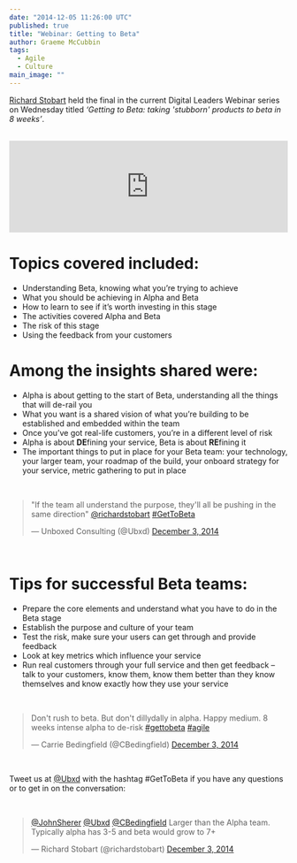 ```yaml
---
date: "2014-12-05 11:26:00 UTC"
published: true
title: "Webinar: Getting to Beta"
author: Graeme McCubbin
tags: 
  - Agile
  - Culture
main_image: ""
---
```



[Richard Stobart](/people#richard-stobart) held the final in the current Digital Leaders Webinar series on Wednesday titled <i>‘Getting to Beta: taking 'stubborn' products to beta in 8 weeks’</i>.<br/>
<br/>
<iframe width="100%" height="166" scrolling="no" frameborder="no" src="https://w.soundcloud.com/player/?url=https%3A//api.soundcloud.com/tracks/180081375&amp;color=ff5500&amp;auto_play=false&amp;hide_related=false&amp;show_comments=true&amp;show_user=true&amp;show_reposts=false"></iframe>

<h1>Topics covered included:</h1>

- Understanding Beta, knowing what you’re trying to achieve<br/>
- What you should be achieving in Alpha and Beta<br/>
- How to learn to see if it’s worth investing in this stage<br/>
- The activities covered Alpha and Beta<br/>
- The risk of this stage<br/>
- Using the feedback from your customers<br/>

<h1>Among the insights shared were:</h1>

- Alpha is about getting to the start of Beta, understanding all the things that will de-rail you<br/>
- What you want is a shared vision of what you’re building to be established and embedded within the team<br/>
- Once you’ve got real-life customers, you’re in a different level of risk<br/>
- Alpha is about <b>DE</b>fining your service, Beta is about <b>RE</b>fining it<br/>
- The important things to put in place for your Beta team: your technology, your larger team, your roadmap of the build, your onboard strategy for your service, metric gathering to put in place<br/>
<br/>

<blockquote class="twitter-tweet tw-align-center"><p>&quot;If the team all understand the purpose, they&#39;ll all be pushing in the same direction&quot; <a href="https://twitter.com/richardstobart">@richardstobart</a> <a href="https://twitter.com/hashtag/GetToBeta?src=hash">#GetToBeta</a></p>&mdash; Unboxed Consulting (@Ubxd) <a href="https://twitter.com/Ubxd/status/540175628629467137">December 3, 2014</a></blockquote> <script async src="//platform.twitter.com/widgets.js" charset="utf-8"></script></p>

<br/>
<h1>Tips for successful Beta teams:</h1>

- Prepare the core elements and understand what you have to do in the Beta stage<br/>
- Establish the purpose and culture of your team<br/>
- Test the risk, make sure your users can get through and provide feedback<br/>
- Look at key metrics which influence your service<br/>
- Run real customers through your full service and then get feedback – talk to your customers, know them, know them better than they know themselves and know exactly how they use your service<br/>
<br/>

<blockquote class="twitter-tweet tw-align-center"><p>Don&#39;t rush to beta. But don&#39;t dillydally in alpha. Happy medium. 8 weeks intense alpha to de-risk <a href="https://twitter.com/hashtag/gettobeta?src=hash">#gettobeta</a> <a href="https://twitter.com/hashtag/agile?src=hash">#agile</a></p>&mdash; Carrie Bedingfield (@CBedingfield) <a href="https://twitter.com/CBedingfield/status/540178309121056768">December 3, 2014</a></blockquote> <script async src="//platform.twitter.com/widgets.js" charset="utf-8"></script></p>
<br/>

Tweet us at [@Ubxd](https://twitter.com/Ubxd) with the hashtag #GetToBeta if you have any questions or to get in on the conversation:<br/>

<br/>
<blockquote class="twitter-tweet tw-align-center"><p><a href="https://twitter.com/JohnSherer">@JohnSherer</a> <a href="https://twitter.com/Ubxd">@Ubxd</a> <a href="https://twitter.com/CBedingfield">@CBedingfield</a> Larger than the Alpha team. Typically alpha has 3-5 and beta would grow to 7+</p>&mdash; Richard Stobart (@richardstobart) <a href="https://twitter.com/richardstobart/status/540181925038940160">December 3, 2014</a></blockquote> <script async src="//platform.twitter.com/widgets.js" charset="utf-8"></script></p>



